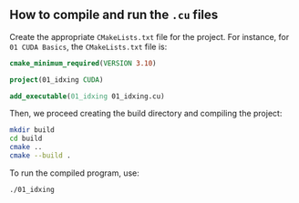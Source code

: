 ## How to compile and run the `.cu` files
Create the appropriate `CMakeLists.txt` file for the project.
For instance, for `01 CUDA Basics`, the `CMakeLists.txt` file is:
```CMake
cmake_minimum_required(VERSION 3.10)

project(01_idxing CUDA)

add_executable(01_idxing 01_idxing.cu)
```

Then, we proceed creating the build directory and compiling the project:
```bash
mkdir build
cd build
cmake ..
cmake --build .
```

To run the compiled program, use:
```bash
./01_idxing
```